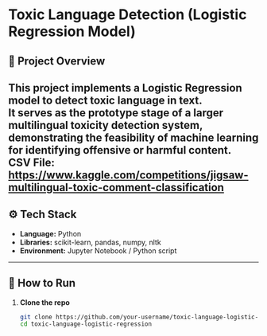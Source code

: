 # Toxic Language Detection (Logistic Regression Model)

## 📌 Project Overview
This project implements a **Logistic Regression model** to detect toxic language in text.  
It serves as the **prototype stage** of a larger multilingual toxicity detection system, demonstrating the feasibility of machine learning for identifying offensive or harmful content.  
CSV File: https://www.kaggle.com/competitions/jigsaw-multilingual-toxic-comment-classification
---

## ⚙️ Tech Stack
- **Language:** Python  
- **Libraries:** scikit-learn, pandas, numpy, nltk  
- **Environment:** Jupyter Notebook / Python script  

---

## 🚀 How to Run

1. **Clone the repo**
   ```bash
   git clone https://github.com/your-username/toxic-language-logistic-regression.git
   cd toxic-language-logistic-regression
